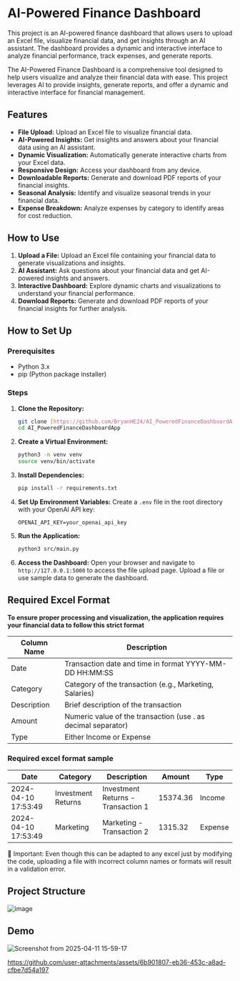 # AI-Powered Finance Dashboard

This project is an AI-powered finance dashboard that allows users to upload an Excel file, visualize financial data, and get insights through an AI assistant. The dashboard provides a dynamic and interactive interface to analyze financial performance, track expenses, and generate reports.

The AI-Powered Finance Dashboard is a comprehensive tool designed to help users visualize and analyze their financial data with ease. This project leverages AI to provide insights, generate reports, and offer a dynamic and interactive interface for financial management.

## Features

* **File Upload:** Upload an Excel file to visualize financial data.
* **AI-Powered Insights:** Get insights and answers about your financial data using an AI assistant.
* **Dynamic Visualization:** Automatically generate interactive charts from your Excel data.
* **Responsive Design:** Access your dashboard from any device.
* **Downloadable Reports:** Generate and download PDF reports of your financial insights.
* **Seasonal Analysis:** Identify and visualize seasonal trends in your financial data.
* **Expense Breakdown:** Analyze expenses by category to identify areas for cost reduction.

## How to Use

1.  **Upload a File:** Upload an Excel file containing your financial data to generate visualizations and insights.
2.  **AI Assistant:** Ask questions about your financial data and get AI-powered insights and answers.
3.  **Interactive Dashboard:** Explore dynamic charts and visualizations to understand your financial performance.
4.  **Download Reports:** Generate and download PDF reports of your financial insights for further analysis.

## How to Set Up

### Prerequisites

* Python 3.x
* pip (Python package installer)

### Steps

1.  **Clone the Repository:**
    ```bash
    git clone [https://github.com/BryanHE24/AI_PoweredFinanceDashboardApp.git](https://github.com/BryanHE24/AI_PoweredFinanceDashboardApp.git)
    cd AI_PoweredFinanceDashboardApp
    ```

2.  **Create a Virtual Environment:**
    ```bash
    python3 -m venv venv
    source venv/bin/activate
    ```

3.  **Install Dependencies:**
    ```bash
    pip install -r requirements.txt
    ```

4.  **Set Up Environment Variables:**
    Create a `.env` file in the root directory with your OpenAI API key:
    ```
    OPENAI_API_KEY=your_openai_api_key
    ```

5.  **Run the Application:**
    ```bash
    python3 src/main.py
    ```

6.  **Access the Dashboard:**
    Open your browser and navigate to `http://127.0.0.1:5000` to access the file upload page. Upload a file or use sample data to generate the dashboard.

## Required Excel Format
**To ensure proper processing and visualization, the application requires your financial data to follow this strict format**

| Column Name | Description                                                                 |
| ----------- | --------------------------------------------------------------------------- |
| Date        | Transaction date and time in format YYYY-MM-DD HH:MM:SS                     |
| Category    | Category of the transaction (e.g., Marketing, Salaries)                     |
| Description | Brief description of the transaction                                        |
| Amount      | Numeric value of the transaction (use . as decimal separator)               |
| Type        | Either Income or Expense                                                    |

### **Required excel format sample**

| Date             | Category          | Description                     | Amount    | Type    |
| ---------------- | ----------------- | ------------------------------- | --------- | ------- |
| 2024-04-10 17:53:49 | Investment Returns | Investment Returns - Transaction 1 | 15374.36  | Income  |
| 2024-04-10 17:53:49 | Marketing         | Marketing - Transaction 2       | 1315.32   | Expense |

📌 Important: Even though this can be adapted to any excel just by modifying the code, uploading a file with incorrect column names or formats will result in a validation error.


## Project Structure
![image](https://github.com/user-attachments/assets/5204d93d-66ac-40c7-ab8a-6c098706544f)


## Demo
![Screenshot from 2025-04-11 15-59-17](https://github.com/user-attachments/assets/c74c21eb-05a8-43e1-9d22-8c54142a2df2)


https://github.com/user-attachments/assets/6b901807-eb36-453c-a8ad-cfbe7d54a197





